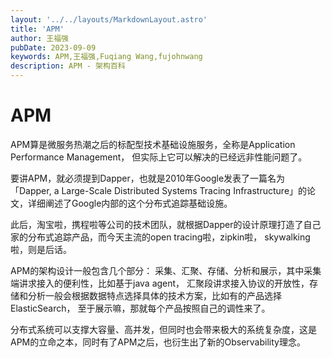 ```yaml
---
layout: '../../layouts/MarkdownLayout.astro'
title: 'APM'
author: 王福强
pubDate: 2023-09-09
keywords: APM,王福强,Fuqiang Wang,fujohnwang
description: APM - 架构百科
---
```


# APM

APM算是微服务热潮之后的标配型技术基础设施服务，全称是Application Performance Management， 但实际上它可以解决的已经远非性能问题了。

要讲APM，就必须提到Dapper，也就是2010年Google发表了一篇名为「Dapper, a Large-Scale Distributed Systems Tracing Infrastructure」的论文，详细阐述了Google内部的这个分布式追踪基础设施。

此后，淘宝啦，携程啦等公司的技术团队，就根据Dapper的设计原理打造了自己家的分布式追踪产品，而今天主流的open tracing啦，zipkin啦， skywalking啦，则是后话。

APM的架构设计一般包含几个部分： 采集、汇聚、存储、分析和展示，其中采集端讲求接入的便利性，比如基于java agent， 汇聚段讲求接入协议的开放性，存储和分析一般会根据数据特点选择具体的技术方案，比如有的产品选择ElasticSearch， 至于展示嘛，那就每个产品按照自己的调性来了。

分布式系统可以支撑大容量、高并发，但同时也会带来极大的系统复杂度，这是APM的立命之本，同时有了APM之后，也衍生出了新的Observability理念。